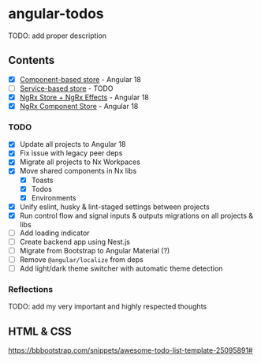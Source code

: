 # angular-todos

TODO: add proper description

## Contents

- [x] [Component-based store](/todos-component-based/) - Angular 18
- [ ] [Service-based store](/todos-service-based/) - TODO
- [x] [NgRx Store + NgRx Effects](/todos-ngrx-store/) - Angular 18
- [x] [NgRx Component Store](/todos-ngrx-component-store/) - Angular 18

### TODO

- [x] Update all projects to Angular 18
- [x] Fix issue with legacy peer deps
- [x] Migrate all projects to Nx Workpaces
- [x] Move shared components in Nx libs
  - [x] Toasts
  - [x] Todos
  - [x] Environments
- [x] Unify eslint, husky & lint-staged settings between projects
- [x] Run control flow and signal inputs & outputs migrations on all projects & libs
- [ ] Add loading indicator
- [ ] Create backend app using Nest.js
- [ ] Migrate from Bootstrap to Angular Material (?)
- [ ] Remove `@angular/localize` from deps
- [ ] Add light/dark theme switcher with automatic theme detection

### Reflections

TODO: add my very important and highly respected thoughts

## HTML & CSS

https://bbbootstrap.com/snippets/awesome-todo-list-template-25095891#

